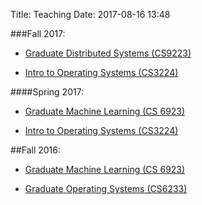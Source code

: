 Title: Teaching
Date: 2017-08-16 13:48


###Fall 2017:

* [Graduate Distributed Systems (CS9223)](http://gussand.github.io/content/pages/ds.html)


* [Intro to Operating Systems (CS3224)](<http://medium.com>)

####Spring 2017:
* [Graduate Machine Learning (CS 6923)](<http://medium.com>)


* [Intro to Operating Systems (CS3224)](<http://medium.com>)

##Fall 2016:
* [Graduate Machine Learning (CS 6923)](<http://medium.com>)


* [Graduate Operating Systems (CS6233)](<http://medium.com>)
